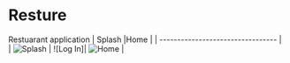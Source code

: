 # Resture
 Restuarant application
| Splash                            |Home                          |
| --------------------------------- |  
| ![Splash](zeus1.jpg) | ![Log In]| ![Home](zeus2.jpg) |

